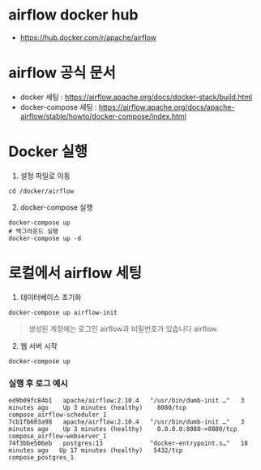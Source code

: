 # airflow docker hub
- https://hub.docker.com/r/apache/airflow

# airflow 공식 문서
- docker 세팅 : https://airflow.apache.org/docs/docker-stack/build.html
- docker-compose 세팅 : https://airflow.apache.org/docs/apache-airflow/stable/howto/docker-compose/index.html

# Docker 실행

1. 설정 파일로 이동
```shell
cd /docker/airflow
```

2. docker-compose 실행
```shell
docker-compose up
# 백그라운드 실행
docker-compose up -d
```

# 로컬에서 airflow 세팅

1. 데이터베이스 초기화
```shell
docker-compose up airflow-init
```
> 생성된 계정에는 로그인 airflow과 비밀번호가 있습니다 airflow.

2. 웹 서버 시작
```shell
docker-compose up
```

### 실행 후 로그 예시
```shell
ed9b09fc84b1   apache/airflow:2.10.4   "/usr/bin/dumb-init …"   3 minutes ago    Up 3 minutes (healthy)    8080/tcp                           compose_airflow-scheduler_1
7cb1fb603a98   apache/airflow:2.10.4   "/usr/bin/dumb-init …"   3 minutes ago    Up 3 minutes (healthy)    0.0.0.0:8080->8080/tcp             compose_airflow-webserver_1
74f3bbe506eb   postgres:13             "docker-entrypoint.s…"   18 minutes ago   Up 17 minutes (healthy)   5432/tcp                           compose_postgres_1
```
